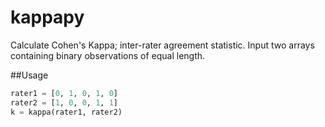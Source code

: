 # kappapy
Calculate Cohen's Kappa; inter-rater agreement statistic. Input two arrays containing binary observations of equal length.

##Usage  
```python
rater1 = [0, 1, 0, 1, 0]  
rater2 = [1, 0, 0, 1, 1]  
k = kappa(rater1, rater2)  
```